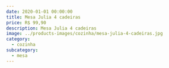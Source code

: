 ```yaml
---
date: 2020-01-01 00:00:00
title: Mesa Julia 4 cadeiras
price: R$ 99,90
description: Mesa Julia 4 cadeiras
image: ../products-images/cozinha/mesa-julia-4-cadeiras.jpg
category:
  - cozinha
subcategory:
  - mesa
---
```


